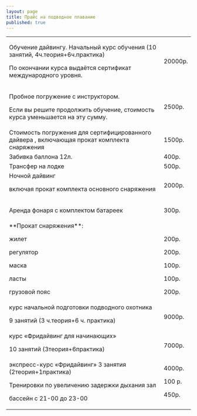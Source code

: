 ```yaml
---
layout: page
title: Прайс на подводное плавание
published: true
---
```



<table class="table table-striped">
<tr>
<td markdown="1">

Обучение дайвингу.
Начальный курс обучения  (10 занятий, 4ч.теория+6ч.практика)

По окончании курса выдаётся сертификат международного уровня.

</td>
<td markdown="1">

20000р.

</td>

</tr>
<tr>
<td markdown="1">

Пробное погружение с инструктором.

Если вы решите продолжить обучение, стоимость курса уменьшается на эту сумму.  

</td>
<td markdown="1">

2500р.

</td>

</tr>
<tr>
<td markdown="1">
Стоимость погружения  для сертифицированного дайвера ,  включающая прокат комплекта снаряжения 
</td>
<td markdown="1">
1500р.
</td>

</tr>
<tr>
<td markdown="1">
Забивка баллона 12л.
</td>
<td markdown="1">
400р.
</td>

</tr>
<tr>
<td markdown="1">
Трансфер на лодке
</td>
<td markdown="1">
500р.
</td>

</tr>
<tr>
<td markdown="1">
Ночной дайвинг 

включая прокат  комплекта основного снаряжения
</td>
<td markdown="1">
2000р.
</td>

</tr>
<tr>
<td markdown="1">

Аренда фонаря с комплектом батареек
</td>
<td markdown="1">

300р.
</td>

</tr>
<tr>
<td markdown="1">
**Прокат снаряжения**:

жилет

регулятор

маска

ласты

грузовой пояс
</td>
<td markdown="1">
&nbsp;

200р.

200р.

100р.

100р.

200р.

</td>

</tr>
<tr>
<td markdown="1">
курс начальной подготовки подводного охотника

9 занятий (3 ч.теория+6 ч. практика)
</td>
<td markdown="1">

9000р.
</td>

</tr>
<tr>
<td markdown="1">
курс «Фридайвинг для начинающих»

10 занятий (3теория+6практика)

</td>
<td markdown="1">

7000р.
</td>

</tr>
<tr>
<td markdown="1">
экспресс-курс «Фридайвинг»
3 занятия (2теория+1практика)

Тренировки по увеличению задержки дыхания зал

бассейн с 21-00 до 23-00
</td>
<td markdown="1">
4000р.

100 р.

450р.
</td>

</tr>
</table>
